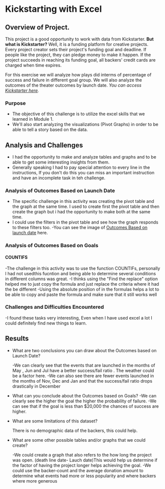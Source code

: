 # **Kickstarting with Excel**

## Overview of Project.

This project is a good opportunity to work with data from Kickstarter.
**But what is Kickstarter?** Well, it is a funding platform for creative projects.
Every project creator sets their project's funding goal and deadline. 
If people like the project, they can pledge money to make it happen. 
If the project succeeds in reaching its funding goal, all backers' credit cards are charged when time expires.

For this exercise we will analyze how plays did interms of percentage of success and failure in different goal group.
We will also analyze the outcomes of the theater outcomes by launch date.
_You can access [Kickstarter here](https://www.kickstarter.com/)._


### Purpose

- The objective of this challenge is to utilize the excel skills  that we learned in Module 1.
- We'll also start analyzing the visualizations (Pivot Graphs) in order to be able to tell a story based on the data.



## Analysis and Challenges

- I had the opportunity to make and analyze tables and graphs and to be able to get some interesting insights from them.
- Generally speaking I had to pay special attention to every line in the instructions, If you don't do this you can miss an important instruction and have an incomplete task in teh challenge.


### Analysis of Outcomes Based on Launch Date

- The specific challenge in this activity was creating the pivot table and the graph at the same time. I used to create first the pivot table and then  create the graph but i had the opportunity to make both at the same time.
- I could use the filters in the pivot table and see how the graph responds to these filters too.
	-You can see the image of [Outcomes Based on launch date](Outcomes_vs_Goals.png) here.


### Analysis of Outcomes Based on Goals

#### COUNTIFS
-The challenge in this activity was to use the function COUNTIFs, personally I had not usedthis fucntion and being able to determine several conditions in different columns was great.
-I thinks using the "Find the replace" option helped me to just copy the formula and just replace the criteria where it had the be different
-Using the absolute position of in the formulas helps a lot to be able to copy and paste the formula and make sure that it still works well



### Challenges and Difficulties Encountered

-I found these tasks very interesting, Even when I have used excel a lot I could definitely find new things to learn.

## Results

- What are two conclusions you can draw about the Outcomes based on Launch Date?

	-We can clearly see that the events that are launched in the months of May , Jun and Jul have a better success/fail ratio . The weather could be a factor here.
	-We can also see there are fewer events launched in the months of Nov, Dec and Jan and that the success/fail ratio drops drastically in December

- What can you conclude about the Outcomes based on Goals?
	-We can clearly see the higher the goal the higher the probability of failure.
	-We can see that if the goal is less than $20,000 the chances of success are higher.

- What are some limitations of this dataset?

	There is no demographic data of the backers, this could help.

	

- What are some other possible tables and/or graphs that we could create?

	-We could create a graph that also refers to the how long the project was open. (death line date- Lauch date)This would help us determine if the factor of having the project longer helps achieving the goal.
	-We could use the backer-count and the average donation amount to determine what events had more or less popularity  and where backers where more generous



